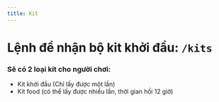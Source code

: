 ```yaml
---
title: Kit
---
```

# Lệnh để nhận bộ kit khởi đầu: `/kits`
### Sẽ có 2 loại kit cho người chơi:
  - Kit khởi đầu (Chỉ lấy được một lần)
  - Kit food (có thể lấy được nhiều lần, thời gian hồi 12 giờ)
